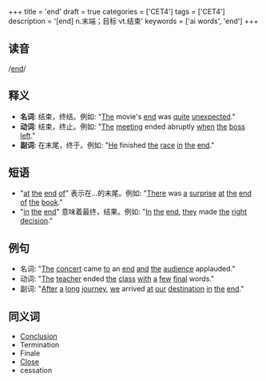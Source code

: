 +++
title = 'end'
draft = true
categories = ['CET4']
tags = ['CET4']
description = '[end] n.末端；目标 vt.结束'
keywords = ['ai words', 'end']
+++

## 读音
/[end](/zh/post/end/)/

## 释义
- **名词**: 结束，终结。例如: "[The](/zh/post/the/) movie's [end](/zh/post/end/) was [quite](/zh/post/quite/) [unexpected](/zh/post/unexpected/)."
- **动词**: 结束，终止。例如: "[The](/zh/post/the/) [meeting](/zh/post/meeting/) ended abruptly [when](/zh/post/when/) [the](/zh/post/the/) [boss](/zh/post/boss/) [left](/zh/post/left/)."
- **副词**: 在末尾，终于。例如: "[He](/zh/post/he/) finished [the](/zh/post/the/) [race](/zh/post/race/) [in](/zh/post/in/) [the](/zh/post/the/) [end](/zh/post/end/)."

## 短语
- "[at](/zh/post/at/) [the](/zh/post/the/) [end](/zh/post/end/) [of](/zh/post/of/)" 表示在...的末尾。例如: "[There](/zh/post/there/) was [a](/zh/post/a/) [surprise](/zh/post/surprise/) [at](/zh/post/at/) [the](/zh/post/the/) [end](/zh/post/end/) [of](/zh/post/of/) [the](/zh/post/the/) [book](/zh/post/book/)."
- "[in](/zh/post/in/) [the](/zh/post/the/) [end](/zh/post/end/)" 意味着最终，结果。例如: "[In](/zh/post/in/) [the](/zh/post/the/) [end](/zh/post/end/), [they](/zh/post/they/) made [the](/zh/post/the/) [right](/zh/post/right/) [decision](/zh/post/decision/)."

## 例句
- 名词: "[The](/zh/post/the/) [concert](/zh/post/concert/) came [to](/zh/post/to/) an [end](/zh/post/end/) [and](/zh/post/and/) [the](/zh/post/the/) [audience](/zh/post/audience/) applauded."
- 动词: "[The](/zh/post/the/) [teacher](/zh/post/teacher/) ended [the](/zh/post/the/) [class](/zh/post/class/) [with](/zh/post/with/) [a](/zh/post/a/) [few](/zh/post/few/) [final](/zh/post/final/) words."
- 副词: "[After](/zh/post/after/) [a](/zh/post/a/) [long](/zh/post/long/) [journey](/zh/post/journey/), [we](/zh/post/we/) arrived [at](/zh/post/at/) [our](/zh/post/our/) [destination](/zh/post/destination/) [in](/zh/post/in/) [the](/zh/post/the/) [end](/zh/post/end/)."

## 同义词
- [Conclusion](/zh/post/conclusion/)
- Termination
- Finale
- [Close](/zh/post/close/)
- cessation
